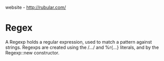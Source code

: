 website - http://rubular.com/

# Regex
A Regexp holds a regular expression, used to match a pattern against strings. Regexps are created using the /.../ and %r{...} literals, and by the Regexp::new constructor.


